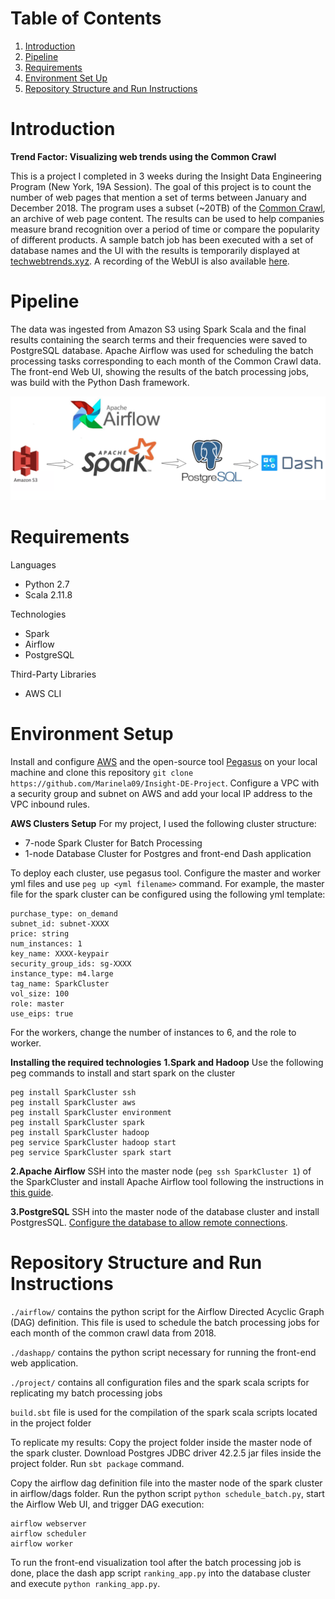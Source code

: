 # Table of Contents 
1. [Introduction](README.md#introduction)
2. [Pipeline](README.md#pipeline)
3. [Requirements](README.md#requirements)
4. [Environment Set Up](README.md#Environment%20Setup)
5. [Repository Structure and Run Instructions](README.md#Repository%20Structure%20and%20Run%20Instructions)


# Introduction
**Trend Factor: Visualizing web trends using the Common Crawl**

This is a project I completed in 3 weeks during the Insight Data Engineering Program (New York, 19A Session). The goal of this project is to count the number of web pages that mention a set of terms between January and December 2018. The program uses a subset (~20TB) of the [Common Crawl](https://commoncrawl.org/), an archive of web page content. The results can be used to help companies measure brand recognition over a period of time or compare the popularity of different products. A sample batch job has been executed with a set of database names and the UI with the results is temporarily displayed at [techwebtrends.xyz](http://techwebtrends.xyz). A recording of the WebUI is also available [here](https://www.youtube.com/watch?v=vcIkcN4rYcI). 

# Pipeline
The data was ingested from Amazon S3 using Spark Scala and the final results containing the search terms and their frequencies were saved to PostgreSQL database. Apache Airflow was used for scheduling the batch processing tasks corresponding to each month of the Common Crawl data. The front-end Web UI, showing the results of the batch processing jobs, was build with the Python Dash framework. 

![alt text](./images/pipeline.png)

# Requirements
Languages 
* Python 2.7
* Scala 2.11.8

Technologies
* Spark
* Airflow 
* PostgreSQL

Third-Party Libraries
* AWS CLI

# Environment Setup
Install and configure [AWS](https://aws.amazon.com/cli/) and the open-source tool [Pegasus](https://github.com/InsightDataScience/pegasus) on your local machine and clone this repository `git clone https://github.com/Marinela09/Insight-DE-Project`. Configure a VPC with a security group and subnet on AWS and add your local IP address to the VPC inbound rules. 

**AWS Clusters Setup**
For my project, I used the following cluster structure: 
* 7-node Spark Cluster for Batch Processing
* 1-node Database Cluster for Postgres and front-end Dash application

To deploy each cluster, use pegasus tool. Configure the master and worker yml files and use `peg up <yml filename>` command. For example, the master file for the spark cluster can be configured using the following yml template: 

```
purchase_type: on_demand
subnet_id: subnet-XXXX
price: string
num_instances: 1
key_name: XXXX-keypair
security_group_ids: sg-XXXX
instance_type: m4.large
tag_name: SparkCluster
vol_size: 100
role: master 
use_eips: true
```

For the workers, change the number of instances to 6, and the role to worker. 


**Installing the required technologies**
**1.Spark and Hadoop**
Use the following peg commands to install and start spark on the cluster

```
peg install SparkCluster ssh
peg install SparkCluster aws
peg install SparkCluster environment
peg install SparkCluster spark
peg install SparkCluster hadoop
peg service SparkCluster hadoop start
peg service SparkCluster spark start
```

**2.Apache Airflow**
SSH into the master node (`peg ssh SparkCluster 1`) of the SparkCluster and install Apache Airflow tool following the instructions in [this guide](https://medium.com/a-r-g-o/installing-apache-airflow-on-ubuntu-aws-6ebac15db211). 


**3.PostgreSQL**
SSH into the master node of the database cluster and install PostgresSQL. [Configure the database to allow remote connections](https://blog.bigbinary.com/2016/01/23/configure-postgresql-to-allow-remote-connection.html).


# Repository Structure and Run Instructions

`./airflow/` contains the python script for the Airflow Directed Acyclic Graph (DAG) definition. This file is used to schedule the batch processing jobs for each month of the common crawl data from 2018. 

`./dashapp/` contains the python script necessary for running the front-end web application. 

`./project/` contains all configuration files and the spark scala scripts for replicating my batch processing jobs

`build.sbt` file is used for the compilation of the spark scala scripts located in the project folder


To replicate my results: 
Copy the project folder inside the master node of the spark cluster. Download Postgres JDBC driver 42.2.5 jar files inside the project folder. Run `sbt package` command. 

Copy the airflow dag definition file into the master node of the spark cluster in airflow/dags folder. Run the python script `python schedule_batch.py`, start the Airflow Web UI, and trigger DAG execution: 
```
airflow webserver
airflow scheduler
airflow worker
```
To run the front-end visualization tool after the batch processing job is done, place the dash app script `ranking_app.py` into the database cluster and execute `python ranking_app.py`.















